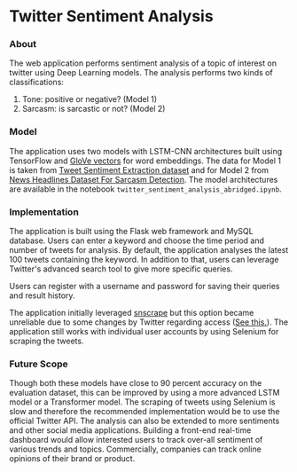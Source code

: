 # Twitter Sentiment Analysis

### About
The web application performs sentiment analysis of a topic of interest on twitter using Deep Learning models. The analysis performs two kinds of classifications:

1. Tone: positive or negative? (Model 1)
2. Sarcasm: is sarcastic or not? (Model 2)

### Model
The application uses two models with LSTM-CNN architectures built using TensorFlow and [GloVe vectors](https://nlp.stanford.edu/projects/glove/) for word embeddings. The data for Model 1 is taken from [Tweet Sentiment Extraction dataset](https://www.kaggle.com/competitions/tweet-sentiment-extraction/overview) and for Model 2 from [News Headlines Dataset For Sarcasm Detection](https://www.kaggle.com/datasets/rmisra/news-headlines-dataset-for-sarcasm-detection). The model architectures are available in the notebook ```twitter_sentiment_analysis_abridged.ipynb```.

### Implementation
The application is built using the Flask web framework and MySQL database. Users can enter a keyword and choose the time period and number of tweets for analysis. By default, the application analyses the latest 100 tweets containing the keyword. In addition to that, users can leverage Twitter's advanced search tool to give more specific queries. 

Users can register with a username and password for saving their queries and result history.

The application initially leveraged [snscrape](https://github.com/JustAnotherArchivist/snscrape) but this option became unreliable due to some changes by Twitter regarding access ([See this.](https://github.com/JustAnotherArchivist/snscrape/issues/846)). The application still works with individual user accounts by using Selenium for scraping the tweets.

### Future Scope
Though both these models have close to 90 percent accuracy on the evaluation dataset, this can be improved by using a more advanced LSTM model or a Transformer model. The scraping of tweets using Selenium is slow and therefore the recommended implementation would be to use the official Twitter API. The analysis can also be extended to more sentiments and other social media applications. Building a front-end real-time dashboard would allow interested users to track over-all sentiment of various trends and topics. Commercially, companies can track online opinions of their brand or product.

